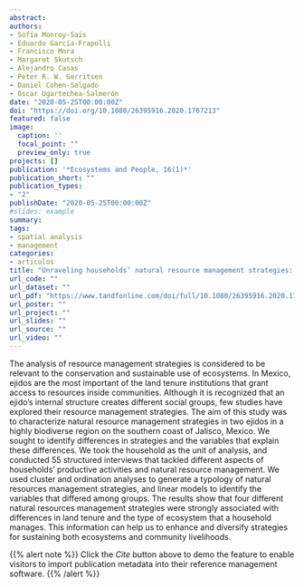 ```yaml
---
abstract: 
authors:
- Sofía Monroy-Sais
- Eduardo García-Frapolli
- Francisco Mora
- Margaret Skutsch
- Alejandro Casas
- Peter R. W. Gerritsen
- Daniel Cohen-Salgado
- Oscar Ugartechea-Salmerón
date: "2020-05-25T00:00:00Z"
doi: "https://doi.org/10.1080/26395916.2020.1767213"
featured: false
image:
  caption: ''
  focal_point: ""
  preview_only: true
projects: []
publication: '*Ecosystems and People, 16(1)*'
publication_short: ""
publication_types:
- "2"
publishDate: "2020-05-25T00:00:00Z"
#slides: example
summary: 
tags:
- spatial analysis
- management
categories: 
- articulos
title: "Unraveling households’ natural resource management strategies: a case study in Jalisco, Mexico"
url_code: ""
url_dataset: ""
url_pdf: "https://www.tandfonline.com/doi/full/10.1080/26395916.2020.1767213"
url_poster: ""
url_project: ""
url_slides: ""
url_source: ""
url_video: ""
---
```


The analysis of resource management strategies is considered to be relevant to the conservation and sustainable use of ecosystems. In Mexico, ejidos are the most important of the land tenure institutions that grant access to resources inside communities. Although it is recognized that an ejido’s internal structure creates different social groups, few studies have explored their resource management strategies. The aim of this study was to characterize natural resource management strategies in two ejidos in a highly biodiverse region on the southern coast of Jalisco, Mexico. We sought to identify differences in strategies and the variables that explain these differences. We took the household as the unit of analysis, and conducted 55 structured interviews that tackled different aspects of households’ productive activities and natural resource management. We used cluster and ordination analyses to generate a typology of natural resources management strategies, and linear models to identify the variables that differed among groups. The results show that four different natural resources management strategies were strongly associated with differences in land tenure and the type of ecosystem that a household manages. This information can help us to enhance and diversify strategies for sustaining both ecosystems and community livelihoods.

{{% alert note %}}
Click the *Cite* button above to demo the feature to enable visitors to import publication metadata into their reference management software.
{{% /alert %}}
